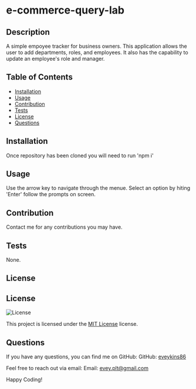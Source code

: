 # e-commerce-query-lab

## Description
A simple empoyee tracker for business owners. This application allows the user to add departments, roles, and employees. It also has the capability to update an employee's role and manager.

## Table of Contents
- [Installation](#installation)
- [Usage](#usage)
- [Contribution](#contribution)
- [Tests](#tests)
- [License](#license)
- [Questions](#questions)


## Installation
Once repository has been cloned you will need to run 'npm i'

## Usage
Use the arrow key to navigate through the menue. Select an option by hiting 'Enter' follow the prompts on screen.

## Contribution
Contact me for any contributions you may have.

## Tests
None.

## License
## License
![License](https://img.shields.io/badge/License-MIT-yellow.svg)

This project is licensed under the [MIT License](https://opensource.org/licenses/MIT) license.

## Questions
If you have any questions, you can find me on GitHub:
GitHub: [eveykins86](https://github.com/eveykins86)

Feel free to reach out via email:
Email: evey.plt@gmail.com

Happy Coding!